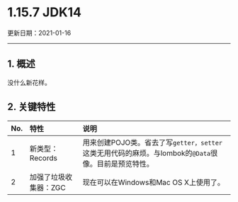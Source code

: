 # 1.15.7 JDK14

更新日期：2021-01-16

-------------------------------------

## 1. 概述

没什么新花样。

## 2. 关键特性

No. | 特性 | 说明
:--|:--|:--
1 | 新类型：Records | 用来创建POJO类。省去了写`getter，setter`这类无用代码的麻烦。与lombok的`@Data`很像。目前是预览特性。
2 | 加强了垃圾收集器：ZGC | 现在可以在Windows和Mac OS X上使用了。